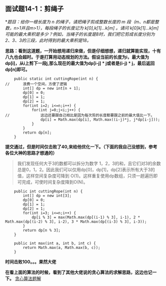 ## 面试题14-1：剪绳子
**题目：给你一根长度为 n 的绳子，请把绳子剪成整数长度的 m 段（m、n都是整数，n>1并且m>1），每段绳子的长度记为 k[0],k[1]...k[m] 。请问 k[0]*k[1]*...*k[m] 可能的最大乘积是多少？例如，当绳子的长度是8时，我们把它剪成长度分别为2、3、3的三段，此时得到的最大乘积是18。**

**思路：看到这道题，一开始想用递归来做，但是仔细想想，递归就算能实现，十有八九也会超时。于是打算用动态规划的方法。假设当前的长度为i，最大值为dp[i]，从i上剪下一段j,那么现在的最大值为dp[i-j] * j或者是(i-j) * j，最后返回dp[n]即可。**
```
	public static int cuttingRope(int n) {
//		浪费一个空间，方便了逻辑
		int[] dp = new int[n + 1];
		dp[0] = 0;
		dp[1] = 1;
		dp[2] = 1;
		for(int i=2; i<=n;i++) {
			for(int j=0;j<i;j++) {
//				这边还要跟自己相比是因为每次剪的长度都要跟之前的最大值比一下。
				dp[i] = Math.max(dp[i], Math.max((i-j)*j, j*dp[i-j]));
			}
		}
		return dp[n];
    }
```
**提交通过，但是时间仅击败了40,来给他优化一下。（下面的我自己没想到，参考各位大神的思路才想通的）**

>我们发现任何大于3的数都可以拆分为数字 1，2，3的和，且它们对3的余数总是0，1，2。因此我们可以仅用dp[0]，dp[1]，dp[2]表示所有大于3的值，这样空间复杂度可降到 O(1)。这样重复使用dp数组，只须一趟遍历即可完成，可使时间复杂度降到O(N)。
```
	public int cuttingRope(int n) {
		int[] dp = new int[3];
		dp[0] = 0;
		dp[1] = 1;
		dp[2] = 1;
		for(int i=3; i<=n;i++) {
			dp[i % 3] = max(Math.max(dp[(i-1) % 3], i-1), 2 * Math.max(dp[(i-2) % 3], i-2), 3 * Math.max(dp[(i-3) % 3], i-3));
		}
		return dp[n % 3];
    }
	
	public int max(int a, int b, int c) {
		return Math.max(a, Math.max(b, c));
	}
```
**时间击败100。。。果然大佬**

**在看上面的算法的时候，看到了其他大佬说的贪心算法的求解思路，这边也记一下。**
[贪心算法题解](https://leetcode-cn.com/problems/jian-sheng-zi-lcof/solution/mian-shi-ti-14-i-jian-sheng-zi-tan-xin-si-xiang-by/)